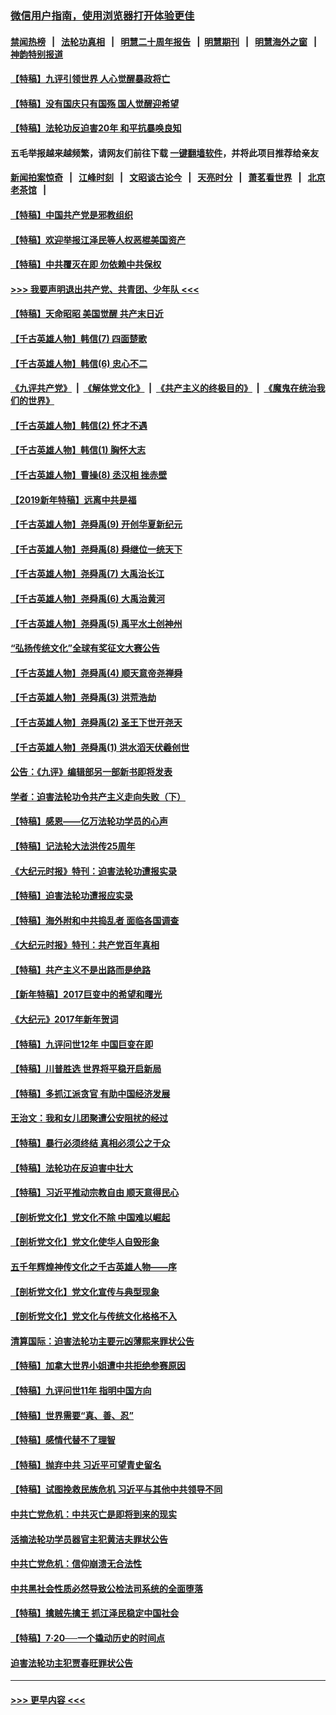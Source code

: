 ### [微信用户指南，使用浏览器打开体验更佳](https://github.com/gfw-breaker/banned-news1/blob/master/indexes/wechat-guide.md?t=0)
#### [禁闻热榜](热点新闻.md?t=0)  &nbsp;&nbsp;|&nbsp;&nbsp; [法轮功真相](https://github.com/gfw-breaker/truth/blob/master/README.md?t=0) &nbsp;&nbsp;|&nbsp;&nbsp; [明慧二十周年报告](https://github.com/gfw-breaker/mh-reports/blob/master/README.md?t=0) &nbsp;&nbsp;|&nbsp;&nbsp;[明慧期刊](https://github.com/gfw-breaker/mh-qikan) &nbsp;&nbsp;|&nbsp;&nbsp; [明慧海外之窗](https://github.com/gfw-breaker/mh-news/blob/master/README.md?t=0) &nbsp;&nbsp;|&nbsp;&nbsp; [神韵特别报道](https://github.com/gfw-breaker/mh-news/blob/master/shenyun.md?t=0)
#### [【特稿】九评引领世界 人心觉醒暴政将亡](../pages/nsc424/n11660496.md?t=02070822) 
#### [【特稿】没有国庆只有国殇 国人觉醒迎希望](../pages/nsc424/n11549354.md?t=02070822) 
#### [【特稿】法轮功反迫害20年 和平抗暴唤良知](../pages/nsc424/n11389135.md?t=02070822) 
#### 五毛举报越来越频繁，请网友们前往下载 [一键翻墙软件](https://github.com/gfw-breaker/ssr-accounts)，并将此项目推荐给亲友
#### [新闻拍案惊奇](https://github.com/gfw-breaker/banned-news1/blob/master/pages/link4.md) &nbsp;&nbsp;|&nbsp;&nbsp; [江峰时刻](https://github.com/gfw-breaker/banned-news1/blob/master/pages/link4.md) &nbsp;&nbsp;|&nbsp;&nbsp; [文昭谈古论今](https://github.com/gfw-breaker/banned-news1/blob/master/pages/link4.md) &nbsp;&nbsp;|&nbsp;&nbsp; [天亮时分](https://github.com/gfw-breaker/banned-news1/blob/master/pages/link4.md) &nbsp;&nbsp;|&nbsp;&nbsp; [萧茗看世界](https://github.com/gfw-breaker/banned-news1/blob/master/pages/link4.md) &nbsp;&nbsp;|&nbsp;&nbsp; [北京老茶馆](https://github.com/gfw-breaker/banned-news1/blob/master/pages/link4.md) &nbsp;&nbsp;|&nbsp;&nbsp; 
#### [【特稿】中国共产党是邪教组织](../pages/nsc424/n11355551.md?t=02070822) 
#### [【特稿】欢迎举报江泽民等人权恶棍美国资产](../pages/nsc424/n11303040.md?t=02070822) 
#### [【特稿】中共覆灭在即 勿依赖中共保权](../pages/nsc424/n11278510.md?t=02070822) 
#### [>>> 我要声明退出共产党、共青团、少年队 <<<](https://github.com/begood0513/goodnews/blob/master/quit/letter.md) 
#### [【特稿】天命昭昭 美国觉醒 共产末日近](../pages/nsc424/n11150259.md?t=02070822) 
#### [【千古英雄人物】韩信(7) 四面楚歌](../pages/nsc424/n7552608.md?t=02070822) 
#### [【千古英雄人物】韩信(6) 忠心不二](../pages/nsc424/n7552572.md?t=02070822) 
#### [《九评共产党》](https://github.com/begood0513/9ping.md/blob/master/README.md) &nbsp;|&nbsp; [《解体党文化》](../../../../jtdwh.md/blob/master/README.md)  &nbsp;|&nbsp; [《共产主义的终极目的》](../../../../gczydzjmd.md/blob/master/README.md) &nbsp;|&nbsp; [《魔鬼在统治我们的世界》](../../../../mgztzwmdsj.md/blob/master/README.md) 
#### [【千古英雄人物】韩信(2) 怀才不遇](../pages/nsc424/n7547691.md?t=02070822) 
#### [【千古英雄人物】韩信(1) 胸怀大志](../pages/nsc424/n7544501.md?t=02070822) 
#### [【千古英雄人物】曹操(8) 丞汉相 挫赤壁](../pages/nsc424/n7662490.md?t=02070822) 
#### [【2019新年特稿】远离中共是福](../pages/nsc424/n10942748.md?t=02070822) 
#### [【千古英雄人物】尧舜禹(9) 开创华夏新纪元](../pages/nsc424/n7519873.md?t=02070822) 
#### [【千古英雄人物】尧舜禹(8) 舜继位一统天下](../pages/nsc424/n7515411.md?t=02070822) 
#### [【千古英雄人物】尧舜禹(7) 大禹治长江](../pages/nsc424/n7475820.md?t=02070822) 
#### [【千古英雄人物】尧舜禹(6) 大禹治黄河](../pages/nsc424/n7475816.md?t=02070822) 
#### [【千古英雄人物】尧舜禹(5) 禹平水土创神州](../pages/nsc424/n7475809.md?t=02070822) 
#### [“弘扬传统文化”全球有奖征文大赛公告](../pages/nsc424/n10889849.md?t=02070822) 
#### [【千古英雄人物】尧舜禹(4) 顺天意帝尧禅舜](../pages/nsc424/n7471624.md?t=02070822) 
#### [【千古英雄人物】尧舜禹(3) 洪荒浩劫](../pages/nsc424/n7471607.md?t=02070822) 
#### [【千古英雄人物】尧舜禹(2) 圣王下世开尧天](../pages/nsc424/n7467643.md?t=02070822) 
#### [【千古英雄人物】尧舜禹(1) 洪水滔天伏羲创世](../pages/nsc424/n7467618.md?t=02070822) 
#### [公告：《九评》编辑部另一部新书即将发表](../pages/nsc424/n10405104.md?t=02070822) 
#### [学者：迫害法轮功令共产主义走向失败（下）](../pages/nsc424/n10009951.md?t=02070822) 
#### [【特稿】感恩——亿万法轮功学员的心声](../pages/nsc424/n9880260.md?t=02070822) 
#### [【特稿】记法轮大法洪传25周年](../pages/nsc424/n9116480.md?t=02070822) 
#### [《大纪元时报》特刊：迫害法轮功遭报实录](../pages/nsc424/n9082916.md?t=02070822) 
#### [【特稿】迫害法轮功遭报应实录](../pages/nsc424/n9055656.md?t=02070822) 
#### [【特稿】海外附和中共捣乱者 面临各国调查](../pages/nsc424/n9047645.md?t=02070822) 
#### [《大纪元时报》特刊：共产党百年真相](../pages/nsc424/n8879818.md?t=02070822) 
#### [【特稿】共产主义不是出路而是绝路](../pages/nsc424/n8792816.md?t=02070822) 
#### [【新年特稿】2017巨变中的希望和曙光](../pages/nsc424/n8655525.md?t=02070822) 
#### [《大纪元》2017年新年贺词](../pages/nsc424/n8651727.md?t=02070822) 
#### [【特稿】九评问世12年 中国巨变在即](../pages/nsc424/n8506053.md?t=02070822) 
#### [【特稿】川普胜选 世界将平稳开启新局](../pages/nsc424/n8482166.md?t=02070822) 
#### [【特稿】多抓江派贪官 有助中国经济发展](../pages/nsc424/n8454769.md?t=02070822) 
#### [王治文：我和女儿团聚遭公安阻扰的经过](../pages/nsc424/n8186638.md?t=02070822) 
#### [【特稿】暴行必须终结‭ ‬真相必须公之于众](../pages/nsc424/n8103572.md?t=02070822) 
#### [【特稿】法轮功在反迫害中壮大](../pages/nsc424/n7915493.md?t=02070822) 
#### [【特稿】习近平推动宗教自由 顺天意得民心](../pages/nsc424/n7782230.md?t=02070822) 
#### [【剖析党文化】党文化不除 中国难以崛起](../pages/nsc424/n7484466.md?t=02070822) 
#### [【剖析党文化】党文化使华人自毁形象](../pages/nsc424/n7480414.md?t=02070822) 
#### [五千年辉煌神传文化之千古英雄人物——序](../pages/nsc424/n7465898.md?t=02070822) 
#### [【剖析党文化】党文化宣传与典型现象](../pages/nsc424/n4667282.md?t=02070822) 
#### [【剖析党文化】党文化与传统文化格格不入](../pages/nsc424/n4665279.md?t=02070822) 
#### [清算国际：迫害法轮功主要元凶薄熙来罪状公告](../pages/nsc424/n4621860.md?t=02070822) 
#### [【特稿】加拿大世界小姐遭中共拒绝参赛原因](../pages/nsc424/n4585305.md?t=02070822) 
#### [【特稿】九评问世11年 指明中国方向](../pages/nsc424/n4578971.md?t=02070822) 
#### [【特稿】世界需要“真、善、忍”](../pages/nsc424/n4577812.md?t=02070822) 
#### [【特稿】感情代替不了理智](../pages/nsc424/n4564327.md?t=02070822) 
#### [【特稿】抛弃中共 习近平可望青史留名](../pages/nsc424/n4549169.md?t=02070822) 
#### [【特稿】试图挽救民族危机 习近平与其他中共领导不同](../pages/nsc424/n4548555.md?t=02070822) 
#### [中共亡党危机：中共灭亡是即将到来的现实](../pages/nsc424/n4547349.md?t=02070822) 
#### [活摘法轮功学员器官主犯黄洁夫罪状公告](../pages/nsc424/n4547015.md?t=02070822) 
#### [中共亡党危机：信仰崩溃无合法性](../pages/nsc424/n4545222.md?t=02070822) 
#### [中共黑社会性质必然导致公检法司系统的全面堕落](../pages/nsc424/n4541854.md?t=02070822) 
#### [【特稿】擒贼先擒王 抓江泽民稳定中国社会](../pages/nsc424/n4530296.md?t=02070822) 
#### [【特稿】7‧20──一个撬动历史的时间点](../pages/nsc424/n4481700.md?t=02070822) 
#### [迫害法轮功主犯贾春旺罪状公告](../pages/nsc424/n4455857.md?t=02070822) 

----
#### [ >>> 更早内容 <<< ](../indexes/nsc424-earlier.md)

